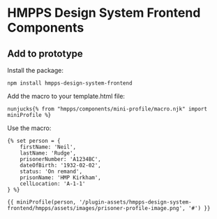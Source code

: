 # HMPPS Design System Frontend Components

## Add to prototype

Install the package:

`npm install hmpps-design-system-frontend`

Add the macro to your template.html file:

```nunjucks{% from "hmpps/components/mini-profile/macro.njk" import miniProfile %}```

Use the macro:

```nunjucks
{% set person = {
    firstName: 'Neil',
    lastName: 'Rudge',
    prisonerNumber: 'A1234BC',
    dateOfBirth: '1932-02-02',
    status: 'On remand',
    prisonName: 'HMP Kirkham',
    cellLocation: 'A-1-1'
} %}

{{ miniProfile(person, '/plugin-assets/hmpps-design-system-frontend/hmpps/assets/images/prisoner-profile-image.png', '#') }}
```
